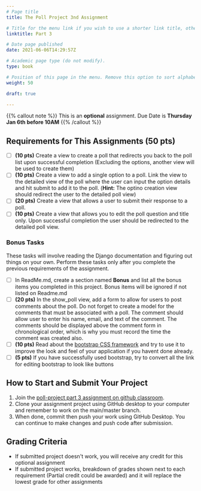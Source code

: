 ```yaml
---
# Page title
title: The Poll Project 3nd Assignment

# Title for the menu link if you wish to use a shorter link title, otherwise remove this option.
linktitle: Part 3

# Date page published
date: 2021-06-06T14:29:57Z

# Academic page type (do not modify).
type: book

# Position of this page in the menu. Remove this option to sort alphabetically.
weight: 50

draft: true

---
```


{{% callout note %}}
This is an **optional** assignment.
 Due Date is <strong>Thursday Jan 6th before 10AM</strong>
{{% /callout %}}

## Requirements for This Assignments (50 pts)

- [ ] **(10 pts)** Create a view to create a poll that redirects you back to the poll list upon successful completion (Excluding the options, another view will be used to create them)
- [ ] **(10 pts)** Create a view to add a single option to a poll. Link the view to the detailed view of the poll where the user can input the option details and hit submit to add it to the poll. (**Hint:** The optino creation view should redirect the user to the detailed poll view)
- [ ] **(20 pts)** Create a view that allows a user to submit their response to a poll.
- [ ] **(10 pts)** Create a view that allows you to edit the poll question and title only. Upon successful completion the user should be redirected to the detailed poll view.

### Bonus Tasks

These tasks will involve reading the Django documentation and figuring out things on your own. Perform these tasks only after you complete the previous requirements of the assignment.

- [ ] In ReadMe.md, create a section named **Bonus** and list all the bonus items you completed in this project. Bonus items will be ignored if not listed on Readme.md
- [ ] **(20 pts)** In the show_poll view, add a form to allow for users to post comments about the poll. Do not forget to create a model for the comments that must be associated with a poll. The comment should allow user to enter his name, email, and text of the comment. The comments should be displayed above the comment form in chronological order, which is why you must record the time the comment was created also.
- [ ] **(10 pts)** Read about the [bootstrap CSS framework](https://getbootstrap.com/docs/5.0/getting-started/introduction/) and try to use it to improve the look and feel of your application if you havent done already.
- [ ] **(5 pts)** If you have successfully used bootstrap, try to convert all the link for editing bootstrap to look like buttons

## How to Start and Submit Your Project

1. Join the [poll-project part 3 assignment on github classroom](https://classroom.github.com/a/VuVbhKlB).
2. Clone your assignment project using GitHub desktop to your computer and remember to work on the main/master branch.
3. When done, commit then push your work using GitHub Desktop. You can continue to make changes and push code after submission.

## Grading Criteria

- If submitted project doesn't work, you will receive any credit for this optional assignment
- If submitted project works, breakdown of grades shown next to each requirement (Partial credit could be awarded) and it will replace the lowest grade for other assignments
